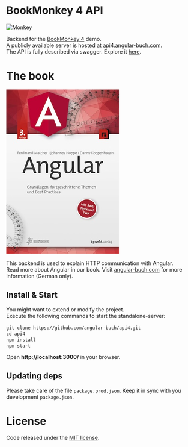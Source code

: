 # BookMonkey 4 API


![Monkey](public/images/monkey-thinking.png)

Backend for the [BookMonkey 4](https://github.com/angular-buch/book-monkey4) demo.  
A publicly available server is hosted at [api4.angular-buch.com](http://api4.angular-buch.com).  
The API is fully described via swagger. Explore it [here](http://api4.angular-buch.com/swagger-ui/#/book).


# The book

[![Book](public/images/angular_auflage3_small.jpg)](https://angular-buch.com/)

This backend is used to explain HTTP communication with Angular.  
Read more about Angular in our book. Visit [angular-buch.com](https://angular-buch.com/) for more information (German only).



## Install & Start

You might want to extend or modify the project.  
Execute the following commands to start the standalone-server:

```
git clone https://github.com/angular-buch/api4.git
cd api4
npm install
npm start
```

Open __http://localhost:3000/__ in your browser.


## Updating deps

Please take care of the file `package.prod.json`.
Keep it in sync with you development `package.json`.

# License

Code released under the [MIT license](LICENSE).
